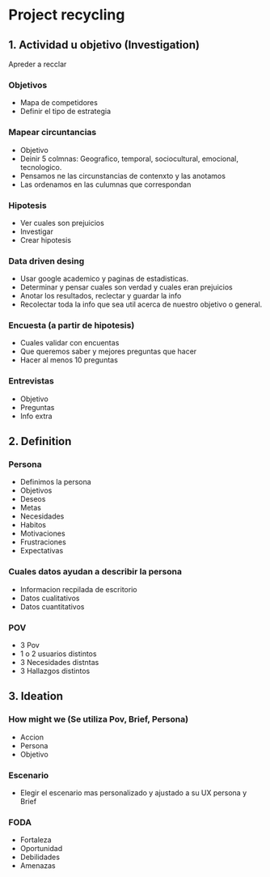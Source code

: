 # Project recycling

## 1. Actividad u objetivo (Investigation)
Apreder a recclar

### Objetivos
- Mapa de competidores
- Definir el tipo de estrategia

### Mapear circuntancias 
- Objetivo
- Deinir 5 colmnas: Geografico, temporal, sociocultural, emocional, tecnologico.
- Pensamos ne las circunstancias de contenxto y las anotamos
- Las ordenamos en las culumnas que correspondan

### Hipotesis
- Ver cuales son prejuicios 
- Investigar
- Crear hipotesis

### Data driven desing
- Usar google academico y paginas de estadisticas.
- Determinar y pensar cuales son verdad y cuales eran prejuicios 
- Anotar los resultados, reclectar y guardar la info 
- Recolectar toda la info que sea util acerca de nuestro objetivo o general.

### Encuesta (a partir de hipotesis)
- Cuales validar con encuentas 
- Que queremos saber y mejores preguntas que hacer
- Hacer al menos 10 preguntas 

### Entrevistas 
- Objetivo 
- Preguntas 
- Info extra

## 2. Definition

### Persona
- Definimos la persona 
- Objetivos 
- Deseos
- Metas 
- Necesidades
- Habitos 
- Motivaciones 
- Frustraciones 
- Expectativas 

### Cuales datos ayudan a describir la persona 
- Informacion recpilada de escritorio 
- Datos cualitativos 
- Datos cuantitativos 

### POV
- 3 Pov 
- 1 o 2 usuarios distintos 
- 3 Necesidades distntas 
- 3 Hallazgos distintos

## 3. Ideation

### How might we (Se utiliza Pov, Brief, Persona)
- Accion 
- Persona 
- Objetivo

### Escenario
- Elegir el escenario mas personalizado y ajustado a su UX persona y Brief

### FODA 
- Fortaleza 
- Oportunidad 
- Debilidades 
- Amenazas
